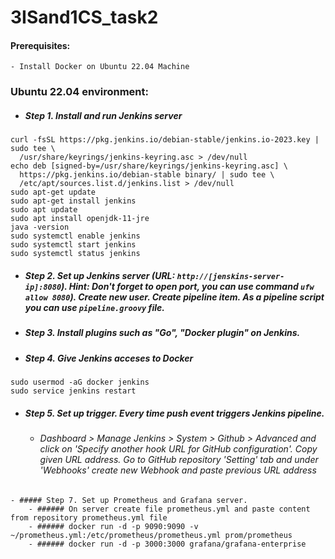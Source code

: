 # 3ISand1CS_task2

#### Prerequisites:
    - Install Docker on Ubuntu 22.04 Machine

### Ubuntu 22.04 environment:
   - ##### Step 1. Install and run Jenkins server
```console
curl -fsSL https://pkg.jenkins.io/debian-stable/jenkins.io-2023.key | sudo tee \
  /usr/share/keyrings/jenkins-keyring.asc > /dev/null
echo deb [signed-by=/usr/share/keyrings/jenkins-keyring.asc] \
  https://pkg.jenkins.io/debian-stable binary/ | sudo tee \
  /etc/apt/sources.list.d/jenkins.list > /dev/null
sudo apt-get update
sudo apt-get install jenkins
sudo apt update
sudo apt install openjdk-11-jre
java -version
sudo systemctl enable jenkins
sudo systemctl start jenkins
sudo systemctl status jenkins
```
   - ##### Step 2. Set up Jenkins server (URL: ``http://[jenskins-server-ip]:8080``). Hint: Don't forget to open port, you can use command ``ufw allow 8080``). Create new user. Create pipeline item. As a pipeline script you can use ``pipeline.groovy`` file.
   - ##### Step 3. Install plugins such as "Go", "Docker plugin"  on Jenkins.
   - ##### Step 4. Give Jenkins acceses to Docker 
``` console
sudo usermod -aG docker jenkins
sudo service jenkins restart
```
   - ##### Step 5. Set up trigger. Every time push event triggers Jenkins pipeline.
        - ###### Dashboard > Manage Jenkins > System > Github > Advanced and click on 'Specify another hook URL for GitHub configuration'. Copy given URL address. Go to GitHub repository 'Setting' tab and under 'Webhooks' create new Webhook and paste previous URL address
    - ##### Step 7. Set up Prometheus and Grafana server.
        - ###### On server create file prometheus.yml and paste content from repository prometheus.yml file
        - ###### docker run -d -p 9090:9090 -v ~/prometheus.yml:/etc/prometheus/prometheus.yml prom/prometheus
        - ###### docker run -d -p 3000:3000 grafana/grafana-enterprise
